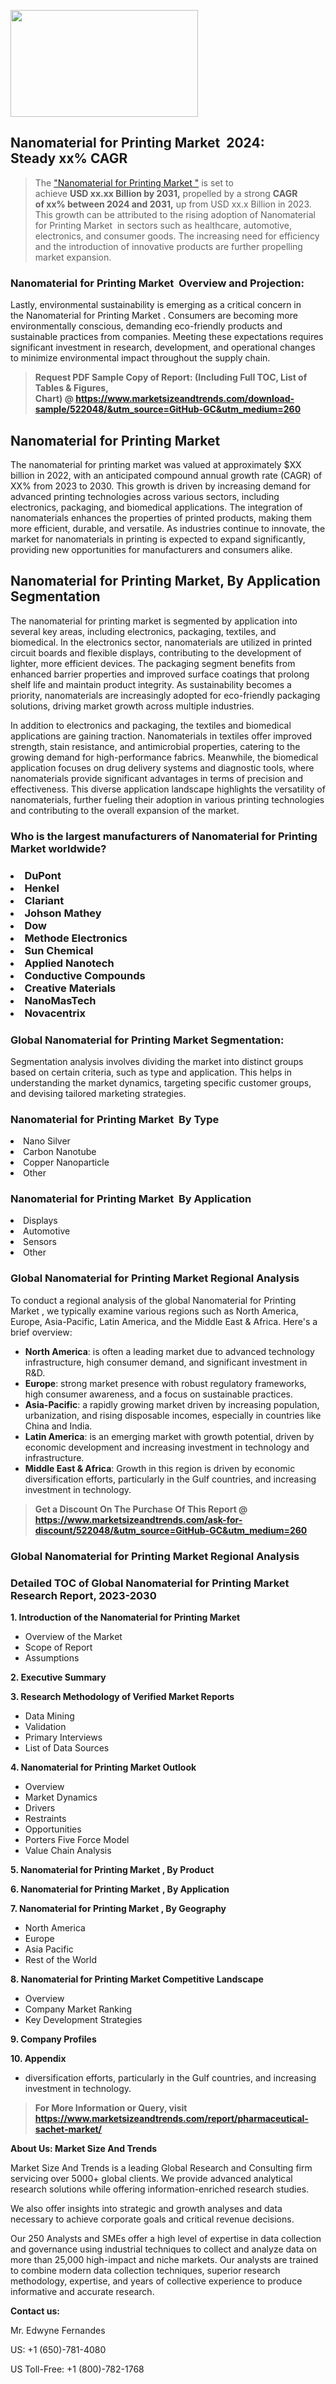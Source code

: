<p><img class="alignnone size-medium wp-image-20088" src="https://ffe5etoiles.com/wp-content/uploads/2024/12/MST1-300x171.png" alt="" width="300" height="171" /></p><h2 id="ember46" class="ember-view reader-text-block__heading-2">Nanomaterial for Printing Market &nbsp;2024: Steady&nbsp;xx% CAGR</h2><blockquote id="ember47" class="ember-view reader-text-block__blockquote">The&nbsp;<a class="app-aware-link " href="https://www.marketsizeandtrends.com/download-sample/522048/&utm_source=GitHub-GC&utm_medium=260" target="_blank" data-test-app-aware-link="">"Nanomaterial for Printing Market "</a>&nbsp;is set to achieve&nbsp;<strong>USD&nbsp;xx.xx&nbsp;Billion by 2031,</strong>&nbsp;propelled by a strong&nbsp;<strong>CAGR of&nbsp;xx% between 2024 and 2031,</strong>&nbsp;up from USD xx.x Billion in 2023. This growth can be attributed to the rising adoption of&nbsp;Nanomaterial for Printing Market &nbsp;in sectors such as healthcare, automotive, electronics, and consumer goods. The increasing need for efficiency and the introduction of innovative products are further propelling market expansion.</blockquote><h3 id="ember48" class="ember-view reader-text-block__heading-3">Nanomaterial for Printing Market &nbsp;Overview and Projection:</h3><p id="ember49" class="ember-view reader-text-block__paragraph">Lastly, environmental sustainability is emerging as a critical concern in the&nbsp;Nanomaterial for Printing Market . Consumers are becoming more environmentally conscious, demanding eco-friendly products and sustainable practices from companies. Meeting these expectations requires significant investment in research, development, and operational changes to minimize environmental impact throughout the supply chain.</p><blockquote id="ember50" class="ember-view reader-text-block__blockquote"><strong>Request PDF Sample Copy of Report: (Including Full TOC, List of Tables &amp; Figures, Chart)&nbsp;@&nbsp;<strong><a href="https://www.marketsizeandtrends.com/download-sample/522048/&utm_source=GitHub-GC&utm_medium=260" target="_blank">https://www.marketsizeandtrends.com/download-sample/522048/&utm_source=GitHub-GC&utm_medium=260</a></strong></strong></blockquote><h3 class=""> <h2>Nanomaterial for Printing Market</h2><p>The nanomaterial for printing market was valued at approximately $XX billion in 2022, with an anticipated compound annual growth rate (CAGR) of XX% from 2023 to 2030. This growth is driven by increasing demand for advanced printing technologies across various sectors, including electronics, packaging, and biomedical applications. The integration of nanomaterials enhances the properties of printed products, making them more efficient, durable, and versatile. As industries continue to innovate, the market for nanomaterials in printing is expected to expand significantly, providing new opportunities for manufacturers and consumers alike.</p><h2>Nanomaterial for Printing Market, By Application Segmentation</h2><p>The nanomaterial for printing market is segmented by application into several key areas, including electronics, packaging, textiles, and biomedical. In the electronics sector, nanomaterials are utilized in printed circuit boards and flexible displays, contributing to the development of lighter, more efficient devices. The packaging segment benefits from enhanced barrier properties and improved surface coatings that prolong shelf life and maintain product integrity. As sustainability becomes a priority, nanomaterials are increasingly adopted for eco-friendly packaging solutions, driving market growth across multiple industries.</p><p>In addition to electronics and packaging, the textiles and biomedical applications are gaining traction. Nanomaterials in textiles offer improved strength, stain resistance, and antimicrobial properties, catering to the growing demand for high-performance fabrics. Meanwhile, the biomedical application focuses on drug delivery systems and diagnostic tools, where nanomaterials provide significant advantages in terms of precision and effectiveness. This diverse application landscape highlights the versatility of nanomaterials, further fueling their adoption in various printing technologies and contributing to the overall expansion of the market.</p></h3><h3 id="" class="">Who is the largest manufacturers of&nbsp;Nanomaterial for Printing Market worldwide?</h3><h3 class=""></Li><Li>DuPont</Li><Li> Henkel</Li><Li> Clariant</Li><Li> Johson Mathey</Li><Li> Dow</Li><Li> Methode Electronics</Li><Li> Sun Chemical</Li><Li> Applied Nanotech</Li><Li> Conductive Compounds</Li><Li> Creative Materials</Li><Li> NanoMasTech</Li><Li> Novacentrix</h3><h3 id="ember53" class="ember-view reader-text-block__heading-3">Global&nbsp;Nanomaterial for Printing Market Segmentation:</h3><p id="ember54" class="ember-view reader-text-block__paragraph">Segmentation analysis involves dividing the market into distinct groups based on certain criteria, such as type and application. This helps in understanding the market dynamics, targeting specific customer groups, and devising tailored marketing strategies.</p><h3 id="" class="">Nanomaterial for Printing Market &nbsp;By Type</h3><p></Li><Li>Nano Silver</Li><Li> Carbon Nanotube</Li><Li> Copper Nanoparticle</Li><Li> Other</p><h3 id="" class="">Nanomaterial for Printing Market &nbsp;By Application</h3><p class=""></Li><Li>Displays</Li><Li> Automotive</Li><Li> Sensors</Li><Li> Other</p><h3 id="ember62" class="ember-view reader-text-block__heading-3">Global Nanomaterial for Printing Market Regional Analysis</h3><p id="ember63" class="ember-view reader-text-block__paragraph">To conduct a regional analysis of the global Nanomaterial for Printing Market , we typically examine various regions such as North America, Europe, Asia-Pacific, Latin America, and the Middle East &amp; Africa. Here's a brief overview:</p><ul><li><strong>North America</strong>: is often a leading market due to advanced technology infrastructure, high consumer demand, and significant investment in R&amp;D.</li><li><strong>Europe</strong>: strong market presence with robust regulatory frameworks, high consumer awareness, and a focus on sustainable practices.</li><li><strong>Asia-Pacific</strong>: a rapidly growing market driven by increasing population, urbanization, and rising disposable incomes, especially in countries like China and India.</li><li><strong>Latin America</strong>: is an emerging market with growth potential, driven by economic development and increasing investment in technology and infrastructure.</li><li><strong>Middle East &amp; Africa</strong>: Growth in this region is driven by economic diversification efforts, particularly in the Gulf countries, and increasing investment in technology.</li></ul><blockquote id="ember61" class="ember-view reader-text-block__blockquote"><strong>Get a Discount On The Purchase Of This Report @ <strong><a href="https://html-cleaner.com/" target="">https://www.marketsizeandtrends.com/ask-for-discount/522048/&utm_source=GitHub-GC&utm_medium=260</a></strong></strong></blockquote><h3 id="ember62" class="ember-view reader-text-block__heading-3">Global Nanomaterial for Printing Market Regional Analysis</h3><h3 id="" class="">Detailed TOC of Global Nanomaterial for Printing Market Research Report, 2023-2030</h3><p id="" class=""><strong>1. Introduction of the Nanomaterial for Printing Market </strong></p><ul><li>Overview of the Market</li><li>Scope of Report</li><li>Assumptions</li></ul><p id="" class=""><strong>2. Executive Summary</strong></p><p id="" class=""><strong>3. Research Methodology of Verified Market Reports</strong></p><ul><li>Data Mining</li><li>Validation</li><li>Primary Interviews</li><li>List of Data Sources</li></ul><p id="" class=""><strong>4. Nanomaterial for Printing Market Outlook</strong></p><ul><li>Overview</li><li>Market Dynamics</li><li>Drivers</li><li>Restraints</li><li>Opportunities</li><li>Porters Five Force Model</li><li>Value Chain Analysis</li></ul><p id="" class=""><strong>5. Nanomaterial for Printing Market , By Product</strong></p><p id="" class=""><strong>6. Nanomaterial for Printing Market , By Application</strong></p><p id="" class=""><strong>7. Nanomaterial for Printing Market , By Geography</strong></p><ul><li>North America</li><li>Europe</li><li>Asia Pacific</li><li>Rest of the World</li></ul><p id="" class=""><strong>8. Nanomaterial for Printing Market Competitive Landscape</strong></p><ul><li>Overview</li><li>Company Market Ranking</li><li>Key Development Strategies</li></ul><p id="" class=""><strong>9. Company Profiles</strong></p><p id="" class=""><strong>10. Appendix</strong></p><ul><li>diversification efforts, particularly in the Gulf countries, and increasing investment in technology.</li></ul><blockquote id="ember65" class="ember-view reader-text-block__blockquote"><strong>For More Information or Query, visit <strong><strong><a href="https://html-cleaner.com/" target="">https://www.marketsizeandtrends.com/report/pharmaceutical-sachet-market/</a></strong></strong></strong></blockquote><p id="" class=""><strong>About Us: Market Size And Trends</strong></p><p id="" class="">Market Size And Trends is a leading Global Research and Consulting firm servicing over 5000+ global clients. We provide advanced analytical research solutions while offering information-enriched research studies.</p><p id="" class="">We also offer insights into strategic and growth analyses and data necessary to achieve corporate goals and critical revenue decisions.</p><p id="" class="">Our 250 Analysts and SMEs offer a high level of expertise in data collection and governance using industrial techniques to collect and analyze data on more than 25,000 high-impact and niche markets. Our analysts are trained to combine modern data collection techniques, superior research methodology, expertise, and years of collective experience to produce informative and accurate research.</p><p id="" class=""><strong>Contact us:</strong></p><p id="" class="">Mr. Edwyne Fernandes</p><p id="" class="">US: +1 (650)-781-4080</p><p id="" class="">US Toll-Free: +1 (800)-782-1768</p>
